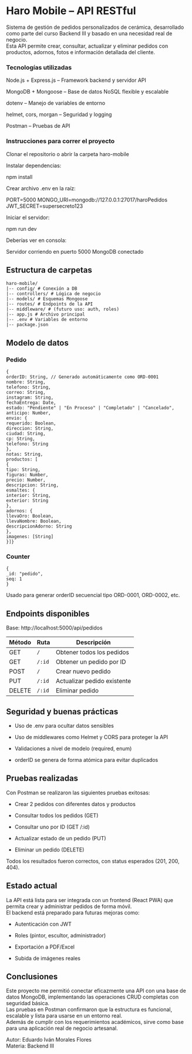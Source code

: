 # **Haro Mobile – API RESTful**

Sistema de gestión de pedidos personalizados de cerámica, desarrollado como parte del curso Backend III y basado en una necesidad real de negocio.  
Esta API permite crear, consultar, actualizar y eliminar pedidos con productos, adornos, fotos e información detallada del cliente.

### **Tecnologías utilizadas**

Node.js + Express.js – Framework backend y servidor API

MongoDB + Mongoose – Base de datos NoSQL flexible y escalable

dotenv – Manejo de variables de entorno

helmet, cors, morgan – Seguridad y logging

Postman – Pruebas de API

### **Instrucciones para correr el proyecto**

Clonar el repositorio o abrir la carpeta haro-mobile

Instalar dependencias:

npm install

Crear archivo .env en la raíz:

PORT=5000
MONGO_URI=mongodb://127.0.0.1:27017/haroPedidos
JWT_SECRET=supersecreto123

Iniciar el servidor:

npm run dev

Deberías ver en consola:

Servidor corriendo en puerto 5000
MongoDB conectado

## **Estructura de carpetas**

```
haro-mobile/
|-- config/ # Conexión a DB
|-- controllers/ # Lógica de negocio
|-- models/ # Esquemas Mongoose
|-- routes/ # Endpoints de la API
|-- middleware/ # (futuro uso: auth, roles)
|-- app.js # Archivo principal
|-- .env # Variables de entorno
|-- package.json
```

## **Modelo de datos**

### **Pedido**

```
{
orderID: String, // Generado automáticamente como ORD-0001
nombre: String,
telefono: String,
correo: String,
instagram: String,
fechaEntrega: Date,
estado: "Pendiente" | "En Proceso" | "Completado" | "Cancelado",
anticipo: Number,
envio: {
requerido: Boolean,
direccion: String,
ciudad: String,
cp: String,
telefono: String
},
notas: String,
productos: [
{
tipo: String,
figuras: Number,
precio: Number,
descripcion: String,
esmaltes: {
interior: String,
exterior: String
},
adornos: {
llevaOro: Boolean,
llevaNombre: Boolean,
descripcionAdorno: String
},
imagenes: [String]
}]}
```

### **Counter**

```
{
_id: "pedido",
seq: 1
}
```

Usado para generar orderID secuencial tipo ORD-0001, ORD-0002, etc.

## **Endpoints disponibles**

Base: http://localhost:5000/api/pedidos

| Método | Ruta   | Descripción                 |
| ------ | ------ | --------------------------- |
| GET    | `/`    | Obtener todos los pedidos   |
| GET    | `/:id` | Obtener un pedido por ID    |
| POST   | `/`    | Crear nuevo pedido          |
| PUT    | `/:id` | Actualizar pedido existente |
| DELETE | `/:id` | Eliminar pedido             |

## **Seguridad y buenas prácticas**

- Uso de .env para ocultar datos sensibles

- Uso de middlewares como Helmet y CORS para proteger la API

- Validaciones a nivel de modelo (required, enum)

- orderID se genera de forma atómica para evitar duplicados

## **Pruebas realizadas**

Con Postman se realizaron las siguientes pruebas exitosas:

- Crear 2 pedidos con diferentes datos y productos

- Consultar todos los pedidos (GET)

- Consultar uno por ID (GET /:id)

- Actualizar estado de un pedido (PUT)

- Eliminar un pedido (DELETE)

Todos los resultados fueron correctos, con status esperados (201, 200, 404).

## **Estado actual**

La API está lista para ser integrada con un frontend (React PWA) que permita crear y administrar pedidos de forma móvil.  
El backend está preparado para futuras mejoras como:

- Autenticación con JWT

- Roles (pintor, escultor, administrador)

- Exportación a PDF/Excel

- Subida de imágenes reales

## **Conclusiones**

Este proyecto me permitió conectar eficazmente una API con una base de datos MongoDB, implementando las operaciones CRUD completas con seguridad básica.  
Las pruebas en Postman confirmaron que la estructura es funcional, escalable y lista para usarse en un entorno real.  
Además de cumplir con los requerimientos académicos, sirve como base para una aplicación real de negocio artesanal.

Autor: Eduardo Iván Morales Flores  
Materia: Backend III
